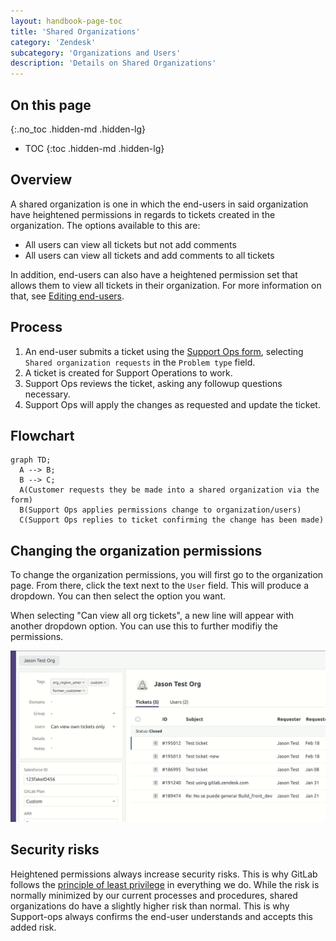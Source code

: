 ```yaml
---
layout: handbook-page-toc
title: 'Shared Organizations'
category: 'Zendesk'
subcategory: 'Organizations and Users'
description: 'Details on Shared Organizations'
---
```


## On this page
{:.no_toc .hidden-md .hidden-lg}

- TOC
{:toc .hidden-md .hidden-lg}

## Overview

A shared organization is one in which the end-users in said organization have
heightened permissions in regards to tickets created in the organization. The
options available to this are:

* All users can view all tickets but not add comments
* All users can view all tickets and add comments to all tickets

In addition, end-users can also have a heightened permission set that allows
them to view all tickets in their organization. For more information on that,
see [Editing end-users](/handbook/support/support-ops/workflows/editing_end_users.html).

## Process

1. An end-user submits a ticket using the
   [Support Ops form](https://support.gitlab.com/hc/en-us/requests/new?ticket_form_id=360001801419),
   selecting `Shared organization requests` in the `Problem type` field.
1. A ticket is created for Support Operations to work.
1. Support Ops reviews the ticket, asking any followup questions necessary.
1. Support Ops will apply the changes as requested and update the ticket.

## Flowchart

```mermaid
graph TD;
  A --> B;
  B --> C;
  A(Customer requests they be made into a shared organization via the form)
  B(Support Ops applies permissions change to organization/users)
  C(Support Ops replies to ticket confirming the change has been made)
```

## Changing the organization permissions

To change the organization permissions, you will first go to the organization
page. From there, click the text next to the `User` field. This will produce a
dropdown. You can then select the option you want.

When selecting "Can view all org tickets", a new line will appear with another
dropdown option. You can use this to further modifiy the permissions.

![Shared Organizations Setup](../images/shared_organizations.gif "Shared Organizations Setup")

## Security risks

Heightened permissions always increase security risks. This is why GitLab
follows the
[principle of least privilege](/handbook/security/access-management-policy.html#principle-of-least-privilege)
in everything we do. While the risk is normally minimized by our current
processes and procedures, shared organizations do have a slightly higher risk
than normal. This is why Support-ops always confirms the end-user understands
and accepts this added risk.
